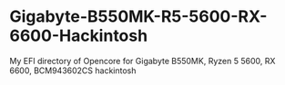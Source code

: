# Gigabyte-B550MK-R5-5600-RX-6600-Hackintosh
My EFI directory of Opencore for Gigabyte B550MK, Ryzen 5 5600, RX 6600, BCM943602CS hackintosh
